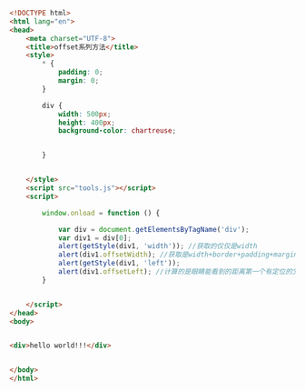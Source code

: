 
<BlogInfo id="459" title="74.offset系列方法" author="白日梦想猿" pv=0 read_times=0 pre_cost_time=0分40秒 category="js学习" tag_list="['js学习']" create_time="2020.12.17 16:43:54" update_time="2020.12.17 17:05:10" />

```html
<!DOCTYPE html>
<html lang="en">
<head>
    <meta charset="UTF-8">
    <title>offset系列方法</title>
    <style>
        * {
            padding: 0;
            margin: 0;
        }

        div {
            width: 500px;
            height: 400px;
            background-color: chartreuse;


        }


    </style>
    <script src="tools.js"></script>
    <script>

        window.onload = function () {

            var div = document.getElementsByTagName('div');
            var div1 = div[0];
            alert(getStyle(div1, 'width')); //获取的仅仅是width
            alert(div1.offsetWidth); //获取是width+border+padding+margin
            alert(getStyle(div1, 'left'));
            alert(div1.offsetLeft); //计算的是眼睛能看到的距离第一个有定位的父节点的值
        }


    </script>
</head>
<body>


<div>hello world!!!</div>


</body>
</html>
```
